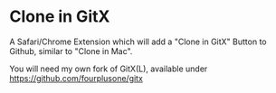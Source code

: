 Clone in GitX
=============

A Safari/Chrome Extension which will add a "Clone in GitX" Button to Github, similar to "Clone in Mac".

You will need my own fork of GitX(L), available under https://github.com/fourplusone/gitx